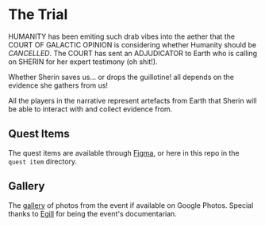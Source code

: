 # The Trial

HUMANITY has been emiting such drab vibes into the aether that the COURT OF GALACTIC OPINION is considering whether Humanity should be *CANCELLED*. The COURT has sent an ADJUDICATOR to Earth who is calling on SHERIN for her expert testimony (oh shit!). 

Whether Sherin saves us... or drops the guillotine! all depends on the evidence she gathers from us!

All the players in the narrative represent artefacts from Earth that Sherin will be able to interact with and collect evidence from.

## Quest Items

The quest items are available through [Figma](https://www.figma.com/file/0tJ0M26kYCQXyxjpTKBE8i/Figma-Multiplayer-Dice-Games!-(Community)?node-id=95%3A0), or here in this repo in the `quest item` directory.

## Gallery

The [gallery](https://photos.google.com/share/AF1QipMLxSvsZUB4iXvgS3Jh2xxSaWbKwoS_Ok9_eqOH7DGJ5V4KnNHIJu5KbjEBrF4-Pw?key=VThDS3NmVVNlNWRUUXEzb1RhRVVxa0RXbTdGUllB) of photos from the event if available on Google Photos. Special thanks to [Egill](https://egillbjarki.cargo.site/) for being the event's documentarian.
